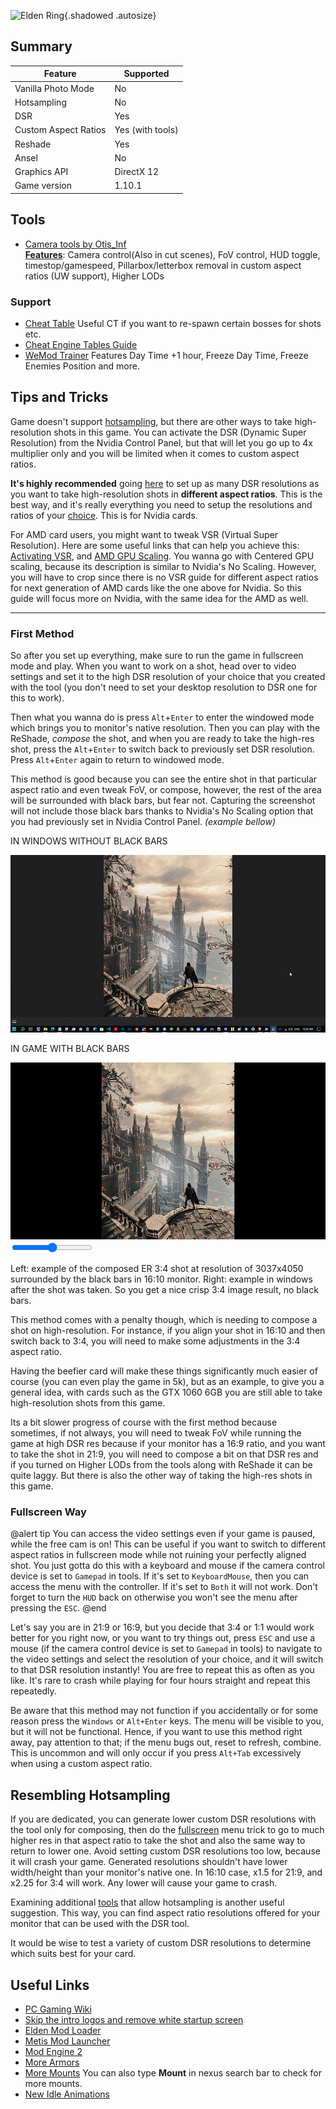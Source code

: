 ![Elden Ring](Images\eldenring_header.png "Shot by StephenCalic"){.shadowed .autosize}

## Summary

Feature | Supported
--|--
Vanilla Photo Mode | No
Hotsampling | No
DSR | Yes
Custom Aspect Ratios | Yes (with tools)
Reshade | Yes
Ansel | No
Graphics API | DirectX 12
Game version | 1.10.1
 
## Tools

* [Camera tools by Otis_Inf](https://patreon.com/Otis_Inf)  
**[Features](https://opm.fransbouma.com/Cameras/eldenring.htm)**: Camera control(Also in cut scenes), FoV control, HUD toggle, timestop/gamespeed, Pillarbox/letterbox removal in custom aspect ratios (UW support), Higher LODs

### Support
* [Cheat Table](https://www.nexusmods.com/eldenring/mods/48?tab=files) Useful CT if you want to re-spawn certain bosses for shots etc.
* [Cheat Engine Tables Guide](../GeneralGuides/cheat_engine_tables.htm)
* [WeMod Trainer](https://www.wemod.com/cheats/elden-ring-trainers) Features Day Time +1 hour, Freeze Day Time, Freeze Enemies Position and more.

## Tips and Tricks

Game doesn't support [hotsampling](../basics.htm#hotsampling), but there are other ways to take high-resolution shots in this game. 
You can activate the DSR (Dynamic Super Resolution) from the Nvidia Control Panel, but that will let you go up to 4x multiplier only and you will be limited when it comes to custom aspect ratios.

**It's highly recommended** going [here](../GeneralGuides/custom_dsr_resolutions.htm) to set up as many DSR resolutions as you want to take high-resolution shots in **different aspect ratios**. This is the best way, and it's really everything you need to setup the resolutions and ratios of your [choice](https://i.imgur.com/gfPhRCN.png). This is for Nvidia cards.

For AMD card users, you might want to tweak VSR (Virtual Super Resolution). Here are some useful links that can help you achieve this: [Activating VSR](https://www.amd.com/en/support/kb/faq/dh-010), and [AMD GPU Scaling](https://www.amd.com/en/support/kb/faq/dh2-019). You wanna go with Centered GPU scaling, because its description is similar to Nvidia's No Scaling. However, you will have to crop since there is no VSR guide for different aspect ratios for next generation of AMD cards like the one above for Nvidia. So this guide will focus more on Nvidia, with the same idea for the AMD as well.

___
### First Method
So after you set up everything, make sure to run the game in fullscreen mode and play. When you want to work on a shot, head over to video settings and set it to the high DSR resolution of your choice that you created with the tool (you don't need to set your desktop resolution to DSR one for this to work). 

Then what you wanna do is press `Alt`+`Enter` to enter the windowed mode which brings you to monitor's native resolution. Then you can play with the ReShade, *compose* the shot, and when you are ready to take the high-res shot, press the `Alt`+`Enter` to switch back to previously set DSR resolution. 
Press `Alt`+`Enter` again to return to windowed mode. 

This method is good because you can see the entire shot in that particular aspect ratio and even tweak FoV, or compose, however, the rest of the area will be surrounded with black bars, but fear not. Capturing the screenshot will not include those black bars thanks to Nvidia's No Scaling option that you had previously set in Nvidia Control Panel. *(example bellow)*


<div class="slider container" style="aspect-ratio: 16/9">
  <div class="slider__img slider__img-after">
    <p>IN WINDOWS WITHOUT BLACK BARS</p>
    <img src="../Images/EldenRingGuide/EldenRingWindowsPhotoView.jpg" />
  </div>
  <div class="slider__img slider__img-before">
    <p>IN GAME WITH BLACK BARS</p>
    <img src="../Images/EldenRingGuide/EldenRingBlackBars.jpg" />
  </div>
  <input type="range" min="0" max="100" value="50" step="0.01" 
    id="slider" class="slider__input" 
    autocomplete="off" onwheel="this.blur()" 
  />
</div>
<div class="figure"><p>Left: example of the composed ER 3:4 shot at resolution of 3037x4050 surrounded by the black bars in 16:10 monitor. Right: example in windows after the shot was taken. So you get a nice crisp 3:4 image result, no black bars.</p></div>

This method comes with a penalty though, which is needing to compose a shot on high-resolution. For instance, if you align your shot in 16:10 and then switch back to 3:4, you will need to make some adjustments in the 3:4 aspect ratio.

Having the beefier card will make these things significantly much easier of course (you can even play the game in 5k), but as an example, to give you a general idea, with cards such as the GTX 1060 6GB you are still able to take high-resolution shots from this game. 

Its a bit slower progress of course with the first method because sometimes, if not always, you will need to tweak FoV while running the game at high DSR res because if your monitor has a 16:9 ratio, and you want to take the shot in 21:9, you will need to compose a bit on that DSR res and if you turned on Higher LODs from the tools along with ReShade it can be quite laggy. But there is also the other way of taking the high-res shots in this game.

### Fullscreen Way
@alert tip
You can access the video settings even if your game is paused, while the free cam is on! This can be useful if you want to switch to different aspect ratios in fullscreen mode while not ruining your perfectly aligned shot. You just gotta do this with a keyboard and mouse if the camera control device is set to `Gamepad` in tools. If it's set to `KeyboardMouse`, then you can access the menu with the controller. If it's set to `Both` it will not work. Don't forget to turn the `HUD` back on otherwise you won't see the menu after pressing the `ESC`.
@end

Let's say you are in 21:9 or 16:9, but you decide that 3:4 or 1:1 would work better for you right now, or you want to try things out, press `ESC` and use a mouse (if the camera control device is set to `Gamepad` in tools) to navigate to the video settings and select the resolution of your choice, and it will switch to that DSR resolution instantly! You are free to repeat this as often as you like. It's rare to crash while playing for four hours straight and repeat this repeatedly.

Be aware that this method may not function if you accidentally or for some reason press the `Windows` or `Alt+Enter` keys. The menu will be visible to you, but it will not be functional. Hence, if you want to use this method right away, pay attention to that; if the menu bugs out, reset to refresh, combine. This is uncommon and will only occur if you press `Alt+Tab` excessively when using a custom aspect ratio.

## Resembling Hotsampling

If you are dedicated, you can generate lower custom DSR resolutions with the tool only for composing, then do the [fullscreen](../GameGuides/EldenRing.htm#fullscreen-way) menu trick to go to much higher res in that aspect ratio to take the shot and also the same way to return to lower one. Avoid setting custom DSR resolutions too low, because it will crash your game. Generated resolutions shouldn't have lower width/height than your monitor's native one. In 16:10 case, x1.5 for 21:9, and x2.25 for 3:4 will work. Any lower will cause your game to crash.

Examining additional [tools](https://i.imgur.com/dRk02S8.png) that allow hotsampling is another useful suggestion. This way, you can find aspect ratio resolutions offered for your monitor that can be used with the DSR tool.

It would be wise to test a variety of custom DSR resolutions to determine which suits best for your card.

## Useful Links

* [PC Gaming Wiki](https://www.pcgamingwiki.com/wiki/Elden_Ring)
* [Skip the intro logos and remove white startup screen](https://www.nexusmods.com/eldenring/mods/421)
* [Elden Mod Loader](https://www.nexusmods.com/eldenring/mods/117)
* [Metis Mod Launcher](https://www.nexusmods.com/eldenring/mods/117) 
* [Mod Engine 2](https://github.com/soulsmods/ModEngine2/releases)
* [More Armors](https://www.patreon.com/MaxTheMiracle)
* [More Mounts](https://www.nexusmods.com/eldenring/mods/991) You can also type **Mount** in nexus search bar to check for more mounts.
* [New Idle Animations](https://www.nexusmods.com/eldenring/mods/2397)

